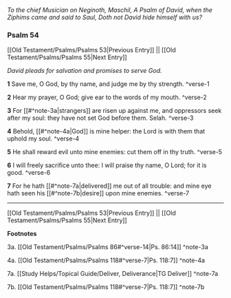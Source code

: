 *To the chief Musician on Neginoth, Maschil, A Psalm of David, when the Ziphims came and said to Saul, Doth not David hide himself with us?*

### Psalm 54

[[Old Testament/Psalms/Psalms 53|Previous Entry]]  ||  [[Old Testament/Psalms/Psalms 55|Next Entry]]

*David pleads for salvation and promises to serve God.*

**1**  Save me, O God, by thy name, and judge me by thy strength. ^verse-1

**2**  Hear my prayer, O God; give ear to the words of my mouth. ^verse-2

**3**  For [[#^note-3a|strangers]] are risen up against me, and oppressors seek after my soul: they have not set God before them. Selah. ^verse-3

**4**  Behold, [[#^note-4a|God]] is mine helper: the Lord is with them that uphold my soul. ^verse-4

**5**  He shall reward evil unto mine enemies: cut them off in thy truth. ^verse-5

**6**  I will freely sacrifice unto thee: I will praise thy name, O Lord; for it is good. ^verse-6

**7**  For he hath [[#^note-7a|delivered]] me out of all trouble: and mine eye hath seen his [[#^note-7b|desire]] upon mine enemies. ^verse-7


---
[[Old Testament/Psalms/Psalms 53|Previous Entry]]  ||  [[Old Testament/Psalms/Psalms 55|Next Entry]]


**Footnotes**


3a. [[Old Testament/Psalms/Psalms 86#^verse-14|Ps. 86:14]] ^note-3a

4a. [[Old Testament/Psalms/Psalms 118#^verse-7|Ps. 118:7]] ^note-4a

7a. [[Study Helps/Topical Guide/Deliver, Deliverance|TG Deliver]] ^note-7a

7b. [[Old Testament/Psalms/Psalms 118#^verse-7|Ps. 118:7]] ^note-7b